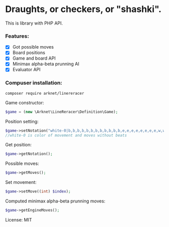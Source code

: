# Draughts, or checkers, or "shashki".

This is library with PHP API.

### Features:
- [x] Got possible moves
- [x] Board positions
- [x] Game and board API
- [x] Minimax alpha-beta prunning AI
- [x] Evaluator API

### Compuser installation:
```
composer require arknet/linereracer
```

Game constructor:
```php
$game = (new \Arknet\LineReracer\Definition\Game);
```

Position setting:
```php
$game->setNotation("white-0|b,b,b,b,b,b,b,b,b,b,b,b,e,e,e,e,e,e,e,e,w,w,w,w,w,w,w,w,w,w,w,w");
//white-0 is color of movement and moves without beats
```

Get position:
```php
$game->getNotation();
```

Possible moves:
```php
$game->getMoves();
```

Set movement:
```php
$game->setMove((int) $index);
```


Computed minimax alpha-beta prunning moves:
```php
$game->getEngineMoves();
```

License: MIT